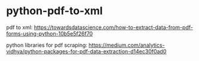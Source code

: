 # python-pdf-to-xml

pdf to xml: https://towardsdatascience.com/how-to-extract-data-from-pdf-forms-using-python-10b5e5f26f70

python libraries for pdf scraping: https://medium.com/analytics-vidhya/python-packages-for-pdf-data-extraction-d14ec30f0ad0
